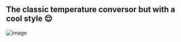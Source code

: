 ## The classic temperature conversor but with a cool style 😌

![image](https://github.com/user-attachments/assets/f4481880-a384-439d-b1b6-12a4e0c3ad84)
